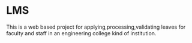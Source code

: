 # LMS
This is a web based project for applying,processing,validating leaves for faculty and staff in an  engineering college kind of institution.
